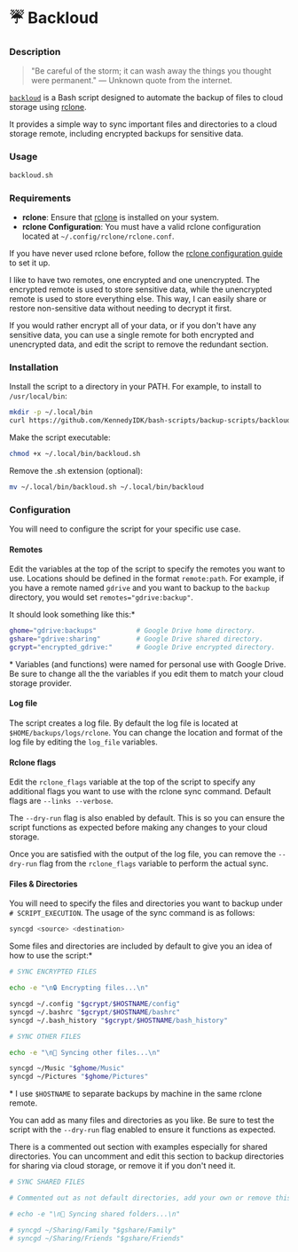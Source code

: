 # ☔ Backloud

### Description

> "Be careful of the storm; it can wash away the things you thought were permanent." — Unknown quote from the internet.

[`backloud`](backloud.sh) is a Bash script designed to automate the backup of files to cloud storage using [rclone](https://rclone.org/). 

It provides a simple way to sync important files and directories to a cloud storage remote, including encrypted backups for sensitive data.

### Usage
```sh
backloud.sh
```

### Requirements

- **rclone**: Ensure that [rclone](https://rclone.org/downloads/) is installed on your system.
- **rclone Configuration**: You must have a valid rclone configuration located at `~/.config/rclone/rclone.conf`. 

If you have never used rclone before, follow the [rclone configuration guide](https://rclone.org/docs/#configuration) to set it up. 

I like to have two remotes, one encrypted and one unencrypted. The encrypted remote is used to store sensitive data, while the unencrypted remote is used to store everything else. This way, I can easily share or restore non-sensitive data without needing to decrypt it first.

If you would rather encrypt all of your data, or if you don't have any sensitive data, you can use a single remote for both encrypted and unencrypted data, and edit the script to remove the redundant section.

### Installation

Install the script to a directory in your PATH. For example, to install to `/usr/local/bin`:
```sh
mkdir -p ~/.local/bin
curl https://github.com/KennedyIDK/bash-scripts/backup-scripts/backloud/backloud.sh -o ~/.local/bin/backloud.sh
```

Make the script executable:
```sh
chmod +x ~/.local/bin/backloud.sh
```

Remove the .sh extension (optional):
```sh
mv ~/.local/bin/backloud.sh ~/.local/bin/backloud
```

### Configuration

You will need to configure the script for your specific use case.

#### Remotes 
Edit the variables at the top of the script to specify the remotes you want to use. Locations should be defined in the format `remote:path`. For example, if you have a remote named `gdrive` and you want to backup to the `backup` directory, you would set `remotes="gdrive:backup"`. 

It should look something like this:*
```sh
ghome="gdrive:backups"          # Google Drive home directory.
gshare="gdrive:sharing"         # Google Drive shared directory.
gcrypt="encrypted_gdrive:"      # Google Drive encrypted directory.
```
\* Variables (and functions) were named for personal use with Google Drive. Be sure to change all the the variables if you edit them to match your cloud storage provider.

#### Log file
The script creates a log file. By default the log file is located at `$HOME/backups/logs/rclone`. You can change the location and format of the log file by editing the `log_file` variables.

#### Rclone flags
Edit the `rclone_flags` variable at the top of the script to specify any additional flags you want to use with the rclone sync command. Default flags are `--links --verbose`. 

The `--dry-run` flag is also enabled by default. This is so you can ensure the script functions as expected before making any changes to your cloud storage. 

Once you are satisfied with the output of the log file, you can remove the `--dry-run` flag from the `rclone_flags` variable to perform the actual sync.

#### Files & Directories
You will need to specify the files and directories you want to backup under `# SCRIPT_EXECUTION`. The usage of the sync command is as follows:
```sh
syncgd <source> <destination>
```

Some files and directories are included by default to give you an idea of how to use the script:*
```sh
# SYNC ENCRYPTED FILES

echo -e "\n🔒 Encrypting files...\n"

syncgd ~/.config "$gcrypt/$HOSTNAME/config"
syncgd ~/.bashrc "$gcrypt/$HOSTNAME/bashrc"
syncgd ~/.bash_history "$gcrypt/$HOSTNAME/bash_history"

# SYNC OTHER FILES

echo -e "\n📁 Syncing other files...\n"

syncgd ~/Music "$ghome/Music"
syncgd ~/Pictures "$ghome/Pictures"
```
\* I use `$HOSTNAME` to separate backups by machine in the same rclone remote.

You can add as many files and directories as you like. Be sure to test the script with the `--dry-run` flag enabled to ensure it functions as expected.

There is a commented out section with examples especially for shared directories. You can uncomment and edit this section to backup directories for sharing via cloud storage, or remove it if you don't need it.
```sh
# SYNC SHARED FILES

# Commented out as not default directories, add your own or remove this section of the script.

# echo -e "\n👥 Syncing shared folders...\n"

# syncgd ~/Sharing/Family "$gshare/Family"
# syncgd ~/Sharing/Friends "$gshare/Friends"
```
